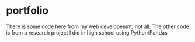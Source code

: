 # portfolio

There is some code here from my web developemnt, not all.
The other code is from a research project I did in high school using Python/Pandas
